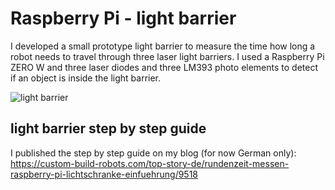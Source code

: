 # Raspberry Pi - light barrier
I developed a small prototype light barrier to measure the time how long a robot needs to travel through three laser light barriers. I used a Raspberry Pi ZERO W and three laser diodes and three LM393 photo elements to detect if an object is inside the light barrier.

![light barrier](https://custom-build-robots.com/wp-content/uploads/2017/12/Raspberry_Pi_Laser_Lichtschranke_Prototyp-300x200.jpg)

## light barrier step by step guide
I published the step by step guide on my blog (for now German only): https://custom-build-robots.com/top-story-de/rundenzeit-messen-raspberry-pi-lichtschranke-einfuehrung/9518
